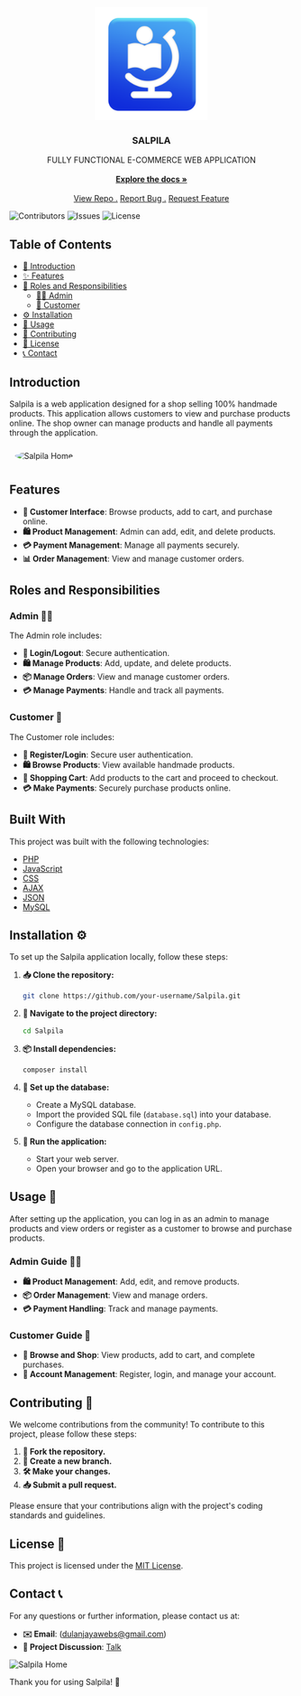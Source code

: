 <br/>
<div align="center">
<a href="https://github.com/dulanjayabhanu/OSMS">
<img src="assets/logo.png" alt="Salpila Main Logo" width="200" height="200">
</a>
<h3 align="center">SALPILA</h3>
<p align="center">
FULLY FUNCTIONAL E-COMMERCE WEB APPLICATION
<br/>
<br/>
<a href="https://github.com/dulanjayabhanu/OSMS"><strong>Explore the docs »</strong></a>
<br/>
<br/>
<a href="https://github.com/dulanjayabhanu/OSMS/">View Repo .</a>  
<a href="https://github.com/dulanjayabhanu/OSMS/issues/new?labels=bug&amp;template=bug_report.md">Report Bug .</a>
<a href="https://github.com/dulanjayabhanu/OSMS/issues/new?labels=enhancement&amp;&template=feature_request.md">Request Feature</a>
</p>
</div>

![Contributors](https://img.shields.io/github/contributors/dulanjayabhanu/OSMS?color=dark-green) ![Issues](https://img.shields.io/github/issues/dulanjayabhanu/OSMS) ![License](https://img.shields.io/github/license/dulanjayabhanu/OSMS)

## Table of Contents

- [📖 Introduction](#introduction)
- [✨ Features](#features)
- [👥 Roles and Responsibilities](#roles-and-responsibilities)
  - [👨‍💼 Admin](#admin)
  - [👥 Customer](#customer)
- [⚙️ Installation](#installation)
- [🚀 Usage](#usage)
- [🤝 Contributing](#contributing)
- [📜 License](#license)
- [📞 Contact](#contact)

## Introduction

Salpila is a web application designed for a shop selling 100% handmade products. This application allows customers to view and purchase products online. The shop owner can manage products and handle all payments through the application.

<div>
  <img src="https://github.com/dulanjayabhanu/Salpila/blob/main/assets/osms_manage_teachers.png" alt="Salpila Home" style="border-radius:50%; margin: 10px;">
</div>

## Features

- **👤 Customer Interface**: Browse products, add to cart, and purchase online.
- **🛍️ Product Management**: Admin can add, edit, and delete products.
- **💳 Payment Management**: Manage all payments securely.
- **📊 Order Management**: View and manage customer orders.

## Roles and Responsibilities

### Admin 👨‍💼

The Admin role includes:

- **🔐 Login/Logout**: Secure authentication.
- **🛍️ Manage Products**: Add, update, and delete products.
- **📦 Manage Orders**: View and manage customer orders.
- **💳 Manage Payments**: Handle and track all payments.

### Customer 👥

The Customer role includes:

- **🔐 Register/Login**: Secure user authentication.
- **🛍️ Browse Products**: View available handmade products.
- **🛒 Shopping Cart**: Add products to the cart and proceed to checkout.
- **💳 Make Payments**: Securely purchase products online.

## Built With

This project was built with the following technologies:

- [PHP](https://www.php.net/)
- [JavaScript](https://www.javascript.com/)
- [CSS](https://www.w3.org/Style/CSS/)
- [AJAX](https://www.ibm.com/docs/en/rational-soft-arch/9.6.1?topic=page-asynchronous-javascript-xml-ajax-overview)
- [JSON](https://www.json.org/)
- [MySQL](https://www.mysql.com/)

## Installation ⚙️

To set up the Salpila application locally, follow these steps:

1. **📥 Clone the repository:**
    ```bash
    git clone https://github.com/your-username/Salpila.git
    ```

2. **📂 Navigate to the project directory:**
    ```bash
    cd Salpila
    ```

3. **📦 Install dependencies:**
    ```bash
    composer install
    ```

4. **🔄 Set up the database:**
    - Create a MySQL database.
    - Import the provided SQL file (`database.sql`) into your database.
    - Configure the database connection in `config.php`.

5. **🚀 Run the application:**
    - Start your web server.
    - Open your browser and go to the application URL.

## Usage 🚀

After setting up the application, you can log in as an admin to manage products and view orders or register as a customer to browse and purchase products.

### Admin Guide 👨‍💼

- **🛍️ Product Management**: Add, edit, and remove products.
- **📦 Order Management**: View and manage orders.
- **💳 Payment Handling**: Track and manage payments.

### Customer Guide 👥

- **🛒 Browse and Shop**: View products, add to cart, and complete purchases.
- **🔐 Account Management**: Register, login, and manage your account.

## Contributing 🤝

We welcome contributions from the community! To contribute to this project, please follow these steps:

1. **🍴 Fork the repository.**
2. **🔀 Create a new branch.**
3. **🛠️ Make your changes.**
4. **📥 Submit a pull request.**

Please ensure that your contributions align with the project's coding standards and guidelines.

## License 📜

This project is licensed under the [MIT License](LICENSE).

## Contact 📞

For any questions or further information, please contact us at:

- **✉️ Email**: (dulanjayawebs@gmail.com)
- **💬 Project Discussion**: [Talk](https://github.com/your-username/Salpila/discussions)

<div>
  <img src="https://github.com/dulanjayabhanu/Salpila/blob/main/assets/salpila_home.png" alt="Salpila Home" height="300px">
</div>

Thank you for using Salpila! 🌟
